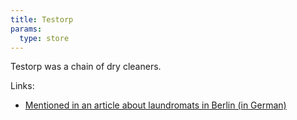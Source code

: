 ```yaml
---
title: Testorp
params:
  type: store
---
```


Testorp was a chain of dry cleaners.

Links:
* [Mentioned in an article about laundromats in Berlin (in German)](https://nacht-in.berlin/schmutzige-waesche-waschen/)
